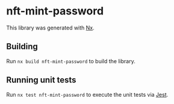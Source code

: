 # nft-mint-password

This library was generated with [Nx](https://nx.dev).

## Building

Run `nx build nft-mint-password` to build the library.

## Running unit tests

Run `nx test nft-mint-password` to execute the unit tests via [Jest](https://jestjs.io).
